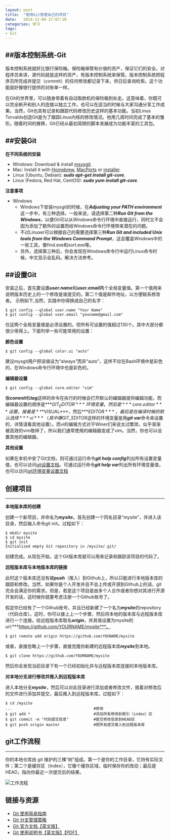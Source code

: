 ```yaml
---
layout: post
title:  "使用Git管理自己的项目"
date:   2014-12-09 17:07:10
categories: 学习
tags:
- Git
---
```

##版本控制系统-Git
---
版本控制系统就好比银行保险箱。保险箱保管有价值的资产，保证它们的安全。对程序员来讲，源代码就是这样的资产，有版本控制系统来保管。版本控制系统把程序员所完成并提交（commit）的任何修改都记录下来，供日后查询检索。这个功能就好像银行提供的对账单一样。

在Git的世界里，可以随身带着有自动取款机的保险箱到处走。这意味着，你既可以完全断开和别人的连接以独立工作，也可以在适当的时候与大家沟通分享工作成果。当然，Git也具有记录和跟踪代码修改历史这样的基本功能。当初Linus Torvalds创造Git是为了跟踪Linux内核的修改情况。他用几周时间完成了基本的雏形。随着时间的推移，Git已经从最初简陋的脚本发展成为功能丰富的工具包。

##安装Git
---
**在不同系统的安装**

- Windows: Download & install [msysgit](http://msysgit.github.io/).
- Mac: Install it with [Homebrew](http://brew.sh/), [MacPorts](http://www.macports.org/) or [installer](http://code.google.com/p/git-osx-installer/).
- Linux (Ubuntu, Debian): ***sudo apt-get install git-core***.
- Linux (Fedora, Red Hat, CentOS): ***sudo yum install git-core***.

**注意事项**

* Windows
    * Windows下安装mysgit的时候，在***Adjusting your PATH environment***这一步中，有三种选择。一般来说，请选择第二种***Run Git from the Windows***，以便Git可以从Windows命令行环境中直接运行，同时又不会因为添加了额外的设置而给Windows命令行环境带来潜在的问题。
    * 不过Linuxer可以根据自己的需要选择第三种***Run Git and included Unix tools from the Windows Command Prompt***，这会覆盖Windows中的一些工具，像find.exe和sort.exe等。
    * 另外，选择第三种后，你会发现在Windows命令行中运行Linux命令时候，中文显示会乱码。解决方法参考[]()。

##设置Git
---
安装之后，首先要设置***user.name***和***user.email***两个全局变量值。第一个值用来说明版本历史上的一个修改是谁提交的。第二个值是邮件地址，以方便联系修改者。
示例如下,当然，实践中你得换成自己的名字：

    $ git config --global user.name "Your Name"
    $ git config --global user.email "youname@gmail.com"
仅这两个全局变量值是必须设置的。但所有可设置的值超过130个。其中大部分都很少用得上。下面列举一些可能常用的设置：

**颜色设置**
 
    $ git config --global color.ui "auto"    
建议mysgit用户把该值设为“always”而非“auto”，这样不仅在Bash环境中是彩色的，在Windows命令行环境中也是彩色的。

**编辑器设置**

    $ git config --global core.editor "vim"
像***commit***和***tag***这样的命令在执行的时候会打开默认的编辑器提供编辑功能，而编辑器设置的顺序是***$GIT_EDITOR***环境变量，然后是***core.editor***设置，接着是***$VISUAL***，然后***$EDITOR***，最后是在编译时候的默认选择***vi***（其中像$GIT_EDITOR这样的环境变量是用***git var***命令来设置的，详情请看其他设置）。而vi的编辑方式对于Winer们来说太过繁琐，似乎渐渐被高效的vim取缔了，所以我们通常使用的编辑器变成了vim。当然，你也可以设置其他的编辑器。


**其他设置**

如果在本机中安了Git文档，则可通过运行命令***git help config***列出所有设置变量值，也可以访问[git设置文档](http://www.kernel.org/pub/software/scm/git/docs/git-config.html#_varibles)。可通过运行命令***git help var***列出所有环境变量值，也可以访问[git环境变量设置文档](http://www.kernel.org/pub/software/scm/git/docs/git-var.html)



## 创建项目
---

**本地版本库的创建**

创建一个新项目，并命名为***mysite***。首先创建一个同名目录“mysite”，并进入该目录，然后输入命令git init。过程如下：

    $ mkdir mysite
    $ cd mysite
    $ git init
    Initialized empty Git repository in /mysite/.git/
    
创建完成。从现在开始，这个Git版本库就可以用来记录和跟踪该项目的代码了。

**远程版本库与本地版本库的链接**

此时这个版本库还没有被***push***（推入）到Github上，所以只能进行本地版本库的跟踪和修改。当然，如果你是个人开发并且不会上传或开源到Github上的话，git完全会满足你的需求。但是，若是这个项目是由多个人合作或者你想对其进行开源开发的话，这时候你就要考虑注册一个Github账号了。

假定你已经有了一个Github账号，并且已经新建了一个名为***mysite***的repository（代码仓库）。这时，你可以接上上一个步骤，然后将本地的版本库与远程版本库进行一个连接。给远程版本库取名***origin***，并其值设置为mysite的url:***https://github.com/YOURNAME/mysite***。
    
    $ git remote add origin https://github.com/YOUNAME/mysite
   

或者，直接忽略上一个步骤，直接克隆你新建的远程版本库***mysite***到本地。

    $ git clone https://github.com/YOURNAME/mysite 
    
然后你会发现当前目录下有一个已经初始化并与远程版本库连接的本地版本库。

**对本地分支进行修改并推入到远程版本库**

进入本地分支***mysite***，然后可以对此目录进行添加或者修改文件，接着对修改后的文件进行添加并提交，最后推入到远程版本库。过程如下：

    $ cd /mysite
    ...                                    #修改
    $ git add *                            #添加所有修改到索引（index）区
    $ git commit -m "代码提交信息"           #提交修改信息到HEAD区  
    $ git push origin master               #把所有提交推入到远程版本库
    

## git工作流程
---
你的本地仓库由 git 维护的三棵“树”组成。第一个是你的工作目录，它持有实际文件；第二个是缓存区（Index），它像个缓存区域，临时保存你的改动；最后是 HEAD，指向你最近一次提交后的结果。

![工作流程](http://img.hb.aicdn.com/7ad1ed7de6b97eb35f10e5ebebea2818ee6c2627b135-Y9HWij_fw658)


## 链接与资源


* [Git 使用简易指南](http://www.bootcss.com/p/git-guide/)
* [Git 分支管理策略](http://www.ruanyifeng.com/blog/2012/07/git.html) 
* [Git 官方文档【英文版】](http://git-scm.com/doc)
* [Git 使用说明书【英文版】【PDF】](https://training.github.com/kit/downloads/github-git-cheat-sheet.pdf)
